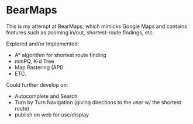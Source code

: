 # BearMaps
This is my attempt at BearMaps, which mimicks Google Maps and contains features such as zooming in/out, shortest-route findings, etc.

Explored and/or Implemented:
- A* algorithm for shortest route finding
- minPQ, K-d Tree
- Map Rastering (API)
- ETC.

Could further develop on:
- Autocomplete and Search
- Turn by Turn Navigation (giving directions to the user w/ the shortest route)
- publish on web for use/display
